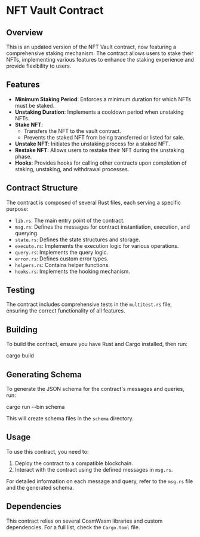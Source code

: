 # NFT Vault Contract

## Overview

This is an updated version of the NFT Vault contract, now featuring a comprehensive staking mechanism. The contract allows users to stake their NFTs, implementing various features to enhance the staking experience and provide flexibility to users.

## Features

- **Minimum Staking Period**: Enforces a minimum duration for which NFTs must be staked.
- **Unstaking Duration**: Implements a cooldown period when unstaking NFTs.
- **Stake NFT**:
  - Transfers the NFT to the vault contract.
  - Prevents the staked NFT from being transferred or listed for sale.
- **Unstake NFT**: Initiates the unstaking process for a staked NFT.
- **Restake NFT**: Allows users to restake their NFT during the unstaking phase.
- **Hooks**: Provides hooks for calling other contracts upon completion of staking, unstaking, and withdrawal processes.

## Contract Structure

The contract is composed of several Rust files, each serving a specific purpose:

- `lib.rs`: The main entry point of the contract.
- `msg.rs`: Defines the messages for contract instantiation, execution, and querying.
- `state.rs`: Defines the state structures and storage.
- `execute.rs`: Implements the execution logic for various operations.
- `query.rs`: Implements the query logic.
- `error.rs`: Defines custom error types.
- `helpers.rs`: Contains helper functions.
- `hooks.rs`: Implements the hooking mechanism.

## Testing

The contract includes comprehensive tests in the `multitest.rs` file, ensuring the correct functionality of all features.

## Building

To build the contract, ensure you have Rust and Cargo installed, then run:

cargo build

## Generating Schema

To generate the JSON schema for the contract's messages and queries, run:

cargo run --bin schema

This will create schema files in the `schema` directory.

## Usage

To use this contract, you need to:

1. Deploy the contract to a compatible blockchain.
2. Interact with the contract using the defined messages in `msg.rs`.

For detailed information on each message and query, refer to the `msg.rs` file and the generated schema.

## Dependencies

This contract relies on several CosmWasm libraries and custom dependencies. For a full list, check the `Cargo.toml` file.

